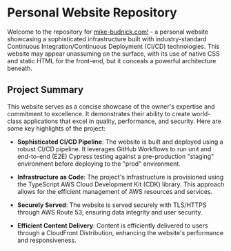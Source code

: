 # Personal Website Repository

Welcome to the repository for [mike-budnick.com!](https://www.mike-budnick.com/) - a personal website showcasing a sophisticated infrastructure built with industry-standard Continuous Integration/Continuous Deployment (CI/CD) technologies. This website may appear unassuming on the surface, with its use of native CSS and static HTML for the front-end, but it conceals a powerful architecture beneath.

## Project Summary

This website serves as a concise showcase of the owner's expertise and commitment to excellence. It demonstrates their ability to create world-class applications that excel in quality, performance, and security. Here are some key highlights of the project:

- **Sophisticated CI/CD Pipeline**: The website is built and deployed using a robust CI/CD pipeline. It leverages GitHub Workflows to run unit and end-to-end (E2E) Cypress testing against a pre-production "staging" environment before deploying to the "prod" environment.

- **Infrastructure as Code**: The project's infrastructure is provisioned using the TypeScript AWS Cloud Development Kit (CDK) library. This approach allows for the efficient management of AWS resources and services.

- **Securely Served**: The website is served securely with TLS/HTTPS through AWS Route 53, ensuring data integrity and user security.

- **Efficient Content Delivery**: Content is efficiently delivered to users through a CloudFront Distribution, enhancing the website's performance and responsiveness.
